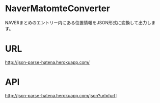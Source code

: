NaverMatomteConverter
=====================

NAVERまとめのエントリー内にある位置情報をJSON形式に変換して出力します。

URL
===

http://json-parse-hatena.herokuapp.com/

API
===

http://json-parse-hatena.herokuapp.com/json?url=[url]
